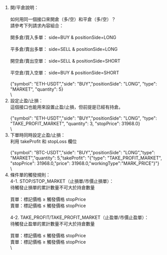 1. 開/平倉說明：\
\
如何用同一個接口來開倉（多/空）和平倉（多/空）？\
請參考下列請求內容組合：\
\
開多倉/買入多單： side=BUY & positionSide=LONG\
\
平多倉/賣出多單： side=SELL & positionSide=LONG\
\
開空倉/賣出空單： side=SELL & positionSide=SHORT\
\
平空倉/買入空單： side=BUY & positionSide=SHORT\
\
{"symbol": "ETH-USDT","side": "BUY","positionSide": "LONG", "type": "MARKET", "quantity": 5}\
\
2. 設定止盈/止損：\
這個接口也能用來設置止盈/止損，但前提是已經有持倉。\
\
{"symbol": "ETH-USDT","side": "BUY","positionSide": "LONG", "type": "TAKE_PROFIT_MARKET", "quantity": 3, "stopPrice": 31968.0}\
\
3. 下單時同時設定止盈/止損：\
利用 takeProfit 和 stopLoss 欄位\
\
{"symbol": "BTC-USDT","side": "BUY","positionSide": "LONG","type": "MARKET","quantity": 5,"takeProfit": "{\"type\": \"TAKE_PROFIT_MARKET\", \"stopPrice\": 31968.0,\"price\": 31968.0,\"workingType\":\"MARK_PRICE\"}"}\
\
4. 條件單的觸發規則：\
4-1. STOP/STOP_MARKET（止損單/市價止損單）：\
待觸發止損單的累計數量不可大於持倉數量\
\
買單：標記價格 ≥ 觸發價格 stopPrice\
賣單：標記價格 ≤ 觸發價格 stopPrice\
\
4-2. TAKE_PROFIT/TAKE_PROFIT_MARKET（止盈單/市價止盈單）：\
待觸發止盈單的累計數量不可大於持倉數量\
\
買單：標記價格 ≤ 觸發價格 stopPrice\
賣單：標記價格 ≥ 觸發價格 stopPrice\
\
